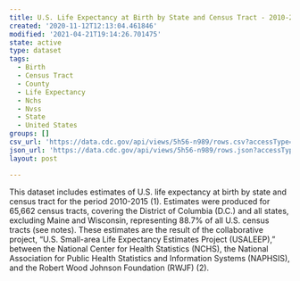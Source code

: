 ```yaml
---
title: U.S. Life Expectancy at Birth by State and Census Tract - 2010-2015
created: '2020-11-12T12:13:04.461846'
modified: '2021-04-21T19:14:26.701475'
state: active
type: dataset
tags:
  - Birth
  - Census Tract
  - County
  - Life Expectancy
  - Nchs
  - Nvss
  - State
  - United States
groups: []
csv_url: 'https://data.cdc.gov/api/views/5h56-n989/rows.csv?accessType=DOWNLOAD'
json_url: 'https://data.cdc.gov/api/views/5h56-n989/rows.json?accessType=DOWNLOAD'
layout: post

---
```

This dataset includes estimates of U.S. life expectancy at birth by state and census tract for the period 2010-2015 (1). Estimates were produced for 65,662 census tracts, covering the District of Columbia (D.C.) and all states, excluding Maine and Wisconsin, representing 88.7% of all U.S. census tracts (see notes).  These estimates are the result of the collaborative project, “U.S. Small-area Life Expectancy Estimates Project (USALEEP),” between the National Center for Health Statistics (NCHS), the National Association for Public Health Statistics and Information Systems (NAPHSIS), and the Robert Wood Johnson Foundation (RWJF) (2).
